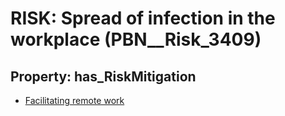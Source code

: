 # RISK: __Spread of infection in the workplace__ (PBN__Risk_3409)

## Property: has_RiskMitigation

* [Facilitating remote work](PBN__Mitigation_2278)

